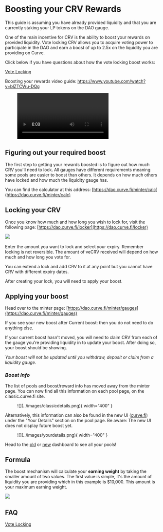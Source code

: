 # **Boosting your CRV Rewards**

This guide is assuming you have already provided liquidity and that you are currently staking your LP tokens on the DAO gauge.

One of the main incentive for CRV is the ability to boost your rewards on provided liquidity. Vote locking CRV allows you to acquire voting power to participate in the DAO and earn a boost of up to 2.5x on the liquidity you are providing on Curve.

Click below if you have questions about how the vote locking boost works:

[Vote Locking](/governance/vote-locking-boost)

Boosting your rewards video guide: https://www.youtube.com/watch?v=blZTCWu-DQg

<figure class="video_container">
  <video controls="true" allowfullscreen="true">
    <source src="https://storage.googleapis.com/curvedocs/boosting-rewards.mp4" type="video/mp4">
  </video>
</figure>

## **Figuring out your required boost**

The first step to getting your rewards boosted is to figure out how much CRV you'll need to lock. All gauges have different requirements meaning some pools are easier to boost than others. It depends on how much others have locked and how much the liquidity gauge has.

You can find the calculator at this address: [https://dao.curve.fi/minter/calc](https://dao.curve.fi/minter/calc)​

## **Locking your CRV**

Once you know how much and how long you wish to lock for, visit the following page: [https://dao.curve.fi/locker](https://dao.curve.fi/locker)​

![](https://2254922201-files.gitbook.io/~/files/v0/b/gitbook-legacy-files/o/assets%2F-MFA0rQI3SzfbVFgp3Ic%2F-MFw5TRvfmVRhy6M2vA0%2F-MFwBH-2tIa-f8oEODRQ%2Fimage.png?alt=media&token=9d7166c8-4231-4996-8fe2-27c0f7f4ae66)

Enter the amount you want to lock and select your expiry. Remember locking is not reversible. The amount of veCRV received will depend on how much and how long you vote for.

You can extend a lock and add CRV to it at any point but you cannot have CRV with different expiry dates.

After creating your lock, you will need to apply your boost.

## **Applying your boost**

Head over to the minter page: [https://dao.curve.fi/minter/gauges](https://dao.curve.fi/minter/gauges)​

If you see your new boost after Current boost: then you do not need to do anything else.

If your current boost hasn't moved, you will need to claim CRV from each of the gauge you're providing liquidity in to update your boost. After doing so, your boost should be showing.

*Your boost will not be updated until you withdraw, deposit or claim from a liquidity gauge.*

### *Boost Info*
The list of pools and boost/reward info has moved away from the minter page. You can now find all this information on each pool page, on the classic.curve.fi site.  

<figure markdown>
  ![](../images/classicdetails.png){ width="400" }
  <figcaption></figcaption>
</figure>


Alternatively, this information can also be found in the new UI ([curve.fi](https://curve.fi/)) under the "Your Details" section on the pool page. Be aware: The new UI does not display future boost yet.

<figure markdown>
  ![](../images/yourdetails.png){ width="400" }
  <figcaption></figcaption>
</figure>

Head to the [old]((https://classic.curve.fi/pools/?see=0x0000000000000000000000000000000000000000)) or [new](https://curve.fi/#/ethereum/dashboard) dashboard to see all your pools!

## **Formula**

The boost mechanism will calculate your **earning weight** by taking the smaller amount of two values. The first value is simple, it's the amount of liquidity you are providing which in this example is $10,000. This amount is your maximum earning weight.

![](https://2254922201-files.gitbook.io/~/files/v0/b/gitbook-legacy-files/o/assets%2F-MFA0rQI3SzfbVFgp3Ic%2F-MJCjXQHNjiZe5hYKApB%2F-MJCjcm7RW7EuOXJC46E%2Fimage.png?alt=media&token=aca31750-4ae9-4ffd-991c-46cdccf2b374)

## **FAQ**

[Vote Locking](/governance/vote-locking-boost)
